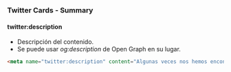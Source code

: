 ### Twitter Cards - Summary
#### twitter:description

- Descripción del contenido.
- Se puede usar _og:description_ de Open Graph en su lugar.

````HTML
<meta name="twitter:description" content="Algunas veces nos hemos encontrado con el problema de que ciertos procesos requieren un tiempo considerable para realizar diversas tareas. La solución a este problema parece bastante sencilla, se levantan más instancias del mismo proceso, y listo… ¿o no? Obviando el típico ejemplo de que nueve mujeres no pueden traer al mundo juntas un bebé […]">
````